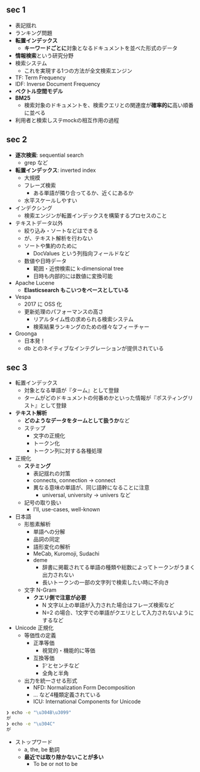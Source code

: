 ## sec 1

- 表記揺れ
- ランキング問題
- **転置インデックス**
  - **キーワードごとに**対象となるドキュメントを並べた形式のデータ
- **情報検索**という研究分野
- 検索システム
  - これを実現する1つの方法が全文検索エンジン
- TF: Term Frequency
- IDF: Inverse Document Frequency
- **ベクトル空間モデル**
- **BM25**
  - 検索対象のドキュメントを、検索クエリとの関連度が**確率的に**高い順番に並べる
- 利用者と検索しステmockの相互作用の過程

## sec 2

- **逐次検索**: sequential search
  - grep など
- **転置インデックス**: inverted index
  - 大規模
  - フレーズ検索
    - ある単語が隣り合ってるか、近くにあるか
  - 水平スケールしやすい
- インデクシング
  - 検索エンジンが転置インデックスを構築するプロセスのこと
- テキストデータ以外
  - 絞り込み・ソートなどはできる
  - が、テキスト解析を行わない
  - ソートや集約のために
    - DocValues という列指向フィールドなど
  - 数値や日時データ
    - 範囲・近傍検索に k-dimensional tree
    - 日時も内部的には数値に変換可能
- Apache Lucene
  - **Elasticsearch もこいつをベースとしている**
- Vespa
  - 2017 に OSS 化
  - 更新処理のパフォーマンスの高さ
    - リアルタイム性の求められる検索システム
    - 検索結果ランキングのための様々なフィーチャー
- Groonga
  - 日本発！
  - db とのネイティブなインテグレーションが提供されている

## sec 3

- 転置インデックス
  - 対象となる単語が『ターム』として登録
  - タームがどのドキュメントの何番めかといった情報が『ポスティングリスト』として登録
- **テキスト解析**
  - **どのようなデータをタームとして扱うか**など
  - ステップ
    - 文字の正規化
    - トークン化
    - トークン列に対する各種処理
- 正規化
  - **ステミング**
    - 表記揺れの対策
    - connects, connection -> connect
    - 異なる意味の単語が、同じ語幹になることに注意
      - universal, university -> univers など
  - 記号の取り扱い
    - I'll, use-cases, well-known
- 日本語
  - 形態素解析
    - 単語への分解
    - 品詞の同定
    - 語形変化の解析
    - MeCab, Kuromoji, Sudachi
    - deme
      - 辞書に掲載されてる単語の種類や総数によってトークンがうまく出力されない
      - 長いトークンの一部の文字列で検索したい時に不向き
  - 文字 N-Gram
    - **クエリ側で注意が必要**
      - N 文字以上の単語が入力された場合はフレーズ検索など
      - N=2 の場合、1文字での単語がクエリとして入力されないようにするなど
- Unicode 正規化
  - 等価性の定義
    - 正準等価
      - 視覚的・機能的に等価
    - 互換等価
      - ㌢とセンチなど
      - 全角と半角
  - 出力を統一させる形式
    - NFD: Normalization Form Decomposition
    - ... など4種類定義されている
    - ICU: International Components for Unicode

``` sh
❯ echo -e "\u304B\u3099"
が
❯ echo -e "\u304C"
が
```

- ストップワード
  - a, the, be 動詞
  - **最近では取り除かないことが多い**
    - To be or not to be
